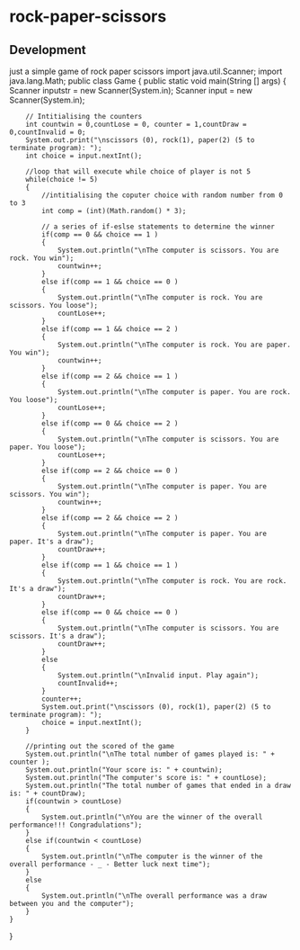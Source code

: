 # rock-paper-scissors
## Development

just a simple game of rock paper scissors
import java.util.Scanner;
import java.lang.Math;
public class Game
{
    public static void main(String [] args)
    {
        Scanner inputstr = new Scanner(System.in);
        Scanner input = new Scanner(System.in);

        // Intitialising the counters
        int countwin = 0,countLose = 0, counter = 1,countDraw = 0,countInvalid = 0;
        System.out.print("\nscissors (0), rock(1), paper(2) (5 to terminate program): ");
        int choice = input.nextInt();

        //loop that will execute while choice of player is not 5
        while(choice != 5)
        {
            //intitialising the coputer choice with random number from 0 to 3 
            int comp = (int)(Math.random() * 3);
            
            // a series of if-eslse statements to determine the winner
            if(comp == 0 && choice == 1 )
            {
                System.out.println("\nThe computer is scissors. You are rock. You win");
                countwin++;
            }
            else if(comp == 1 && choice == 0 )
            {
                System.out.println("\nThe computer is rock. You are scissors. You loose");
                countLose++;
            }
            else if(comp == 1 && choice == 2 )
            {
                System.out.println("\nThe computer is rock. You are paper. You win");
                countwin++;
            }
            else if(comp == 2 && choice == 1 )
            {
                System.out.println("\nThe computer is paper. You are rock. You loose");
                countLose++;
            }
            else if(comp == 0 && choice == 2 )
            {
                System.out.println("\nThe computer is scissors. You are paper. You loose");
                countLose++;
            }
            else if(comp == 2 && choice == 0 )
            {
                System.out.println("\nThe computer is paper. You are scissors. You win");
                countwin++;
            }
            else if(comp == 2 && choice == 2 )
            {
                System.out.println("\nThe computer is paper. You are paper. It's a draw");
                countDraw++;
            }
            else if(comp == 1 && choice == 1 )
            {
                System.out.println("\nThe computer is rock. You are rock. It's a draw");
                countDraw++;
            }
            else if(comp == 0 && choice == 0 )
            {
                System.out.println("\nThe computer is scissors. You are scissors. It's a draw");
                countDraw++;
            }
            else
            {
                System.out.println("\nInvalid input. Play again");
                countInvalid++;
            }
            counter++;
            System.out.print("\nscissors (0), rock(1), paper(2) (5 to terminate program): ");
            choice = input.nextInt();
        }

        //printing out the scored of the game
        System.out.println("\nThe total number of games played is: " + counter );
        System.out.println("Your score is: " + countwin);
        System.out.println("The computer's score is: " + countLose);
        System.out.println("The total number of games that ended in a draw is: " + countDraw);
        if(countwin > countLose)
        {
            System.out.println("\nYou are the winner of the overall performance!!! Congradulations");
        }
        else if(countwin < countLose)
        {
            System.out.println("\nThe computer is the winner of the overall performance - _ - Better luck next time");
        }
        else
        {
            System.out.println("\nThe overall performance was a draw between you and the computer");
        }
    }
}

